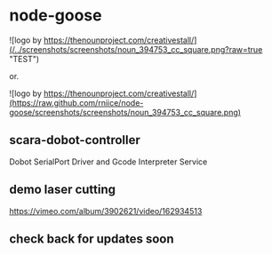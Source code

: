 # node-goose

![logo by https://thenounproject.com/creativestall/](/../screenshots/screenshots/noun_394753_cc_square.png?raw=true "TEST")

or.

![logo by https://thenounproject.com/creativestall/](https://raw.github.com/rniice/node-goose/screenshots/screenshots/noun_394753_cc_square.png)							 
## scara-dobot-controller
Dobot SerialPort Driver and Gcode Interpreter Service 

## demo laser cutting

https://vimeo.com/album/3902621/video/162934513

## check back for updates soon


